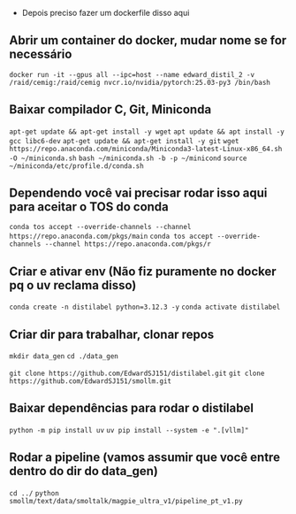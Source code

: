 - Depois preciso fazer um dockerfile disso aqui

## Abrir um container do docker, mudar nome se for necessário
`docker run -it --gpus all --ipc=host --name edward_distil_2 -v /raid/cemig:/raid/cemig nvcr.io/nvidia/pytorch:25.03-py3 /bin/bash`

## Baixar compilador C, Git, Miniconda
`apt-get update && apt-get install -y wget`
`apt update && apt install -y gcc libc6-dev`
`apt-get update && apt-get install -y git`
`wget https://repo.anaconda.com/miniconda/Miniconda3-latest-Linux-x86_64.sh -O ~/miniconda.sh`
`bash ~/miniconda.sh -b -p ~/minicond`
`source ~/miniconda/etc/profile.d/conda.sh`

## Dependendo você vai precisar rodar isso aqui para aceitar o TOS do conda
`conda tos accept --override-channels --channel https://repo.anaconda.com/pkgs/main`
`conda tos accept --override-channels --channel https://repo.anaconda.com/pkgs/r`

## Criar e ativar env (Não fiz puramente no docker pq o uv reclama disso)
`conda create -n distilabel python=3.12.3 -y`
`conda activate distilabel`

## Criar dir para trabalhar, clonar repos
`mkdir data_gen`
`cd ./data_gen`

`git clone https://github.com/EdwardSJ151/distilabel.git`
`git clone https://github.com/EdwardSJ151/smollm.git`

## Baixar dependências para rodar o distilabel
`python -m pip install uv`
`uv pip install --system -e ".[vllm]"`

## Rodar a pipeline (vamos assumir que você entre dentro do dir do data_gen)
`cd ../`
`python smollm/text/data/smoltalk/magpie_ultra_v1/pipeline_pt_v1.py`
